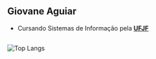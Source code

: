 ## Giovane Aguiar
  - Cursando Sistemas de Informação pela <b><a href="https://www2.ufjf.br/ufjf/">UFJF</a></b>
 <!-- - Analista de Software Júnior na <b><a href="https://www.smartnx.com/">Smart NX</a></b>


<!-- 
## Conhecimentos

### Linguagens de Programação

<a href="#" target="_blank">
<img align="center" alt="giovane-php" height="53" width="63" src="https://cdn.jsdelivr.net/gh/devicons/devicon/icons/php/php-original.svg" style="max-width:100%;">
</a>

<a href="#" target="_blank">
<img align="center" alt="giovane-js" height="38" width="48" src="https://cdn.jsdelivr.net/gh/devicons/devicon/icons/javascript/javascript-original.svg" style="max-width:100%;">
</a>

<a href="#" target="_blank">
<img align="center" alt="giovane-java" height="38" width="48" src="https://cdn.jsdelivr.net/gh/devicons/devicon/icons/java/java-original.svg" style="max-width:100%;">
</a>

### Banco de Dados

<a href="#" target="_blank">
<img align="center" alt="giovane-postgresql" height="40" width="50" src="https://cdn.jsdelivr.net/gh/devicons/devicon/icons/postgresql/postgresql-original.svg" style="max-width:100%;">
</a>

<a href="#" target="_blank">
<img align="center" alt="giovane-postgresql" height="40" width="50" src="https://cdn.jsdelivr.net/gh/devicons/devicon/icons/mysql/mysql-original.svg" style="max-width:100%;">
</a>

### Sistemas Operacionais

<a href="#" target="_blank">
<img align="center" alt="giovane-postgresql" height="40" width="50" src="https://cdn.jsdelivr.net/gh/devicons/devicon/icons/windows8/windows8-original.svg" style="max-width:100%;">
</a>

<a href="#" target="_blank">
<img align="center" alt="giovane-postgresql" height="40" width="50" src="https://cdn.jsdelivr.net/gh/devicons/devicon/icons/ubuntu/ubuntu-plain.svg" style="max-width:100%;">
</a>


<!-- ## Como me encontrar

<a href="https://www.linkedin.com/in/giovane-aguiar/" target="_blank">
<img align="center" alt="giovane-linkedin" height="40" width="50" src="https://cdn.jsdelivr.net/gh/devicons/devicon/icons/linkedin/linkedin-original.svg" style="max-width:100%;">
</a>
-->
##

![Top Langs](https://github-readme-stats.vercel.app/api/top-langs/?username=giovaneaguiar&langs_count=6&theme=dark)
